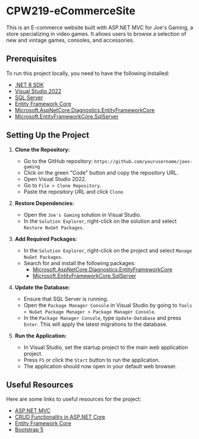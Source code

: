 # CPW219-eCommerceSite

This is an E-commerce website built with ASP.NET MVC for Joe's Gaming, a store specializing in video games. It allows users to browse a selection of new and vintage games, consoles, and accessories.

## Prerequisites

To run this project locally, you need to have the following installed:

- [.NET 8 SDK](https://dotnet.microsoft.com/download/dotnet/8.0)
- [Visual Studio 2022](https://visualstudio.microsoft.com/vs/)
- [SQL Server](https://www.microsoft.com/en-us/sql-server/sql-server-downloads)
- [Entity Framework Core](https://docs.microsoft.com/en-us/ef/core/)
- [Microsoft.AspNetCore.Diagnostics.EntityFrameworkCore](https://www.nuget.org/packages/Microsoft.AspNetCore.Diagnostics.EntityFrameworkCore/)
- [Microsoft.EntityFrameworkCore.SqlServer](https://www.nuget.org/packages/Microsoft.EntityFrameworkCore.SqlServer/)

## Setting Up the Project

1. **Clone the Repository:**
   - Go to the GitHub repository: `https://github.com/yourusername/joes-gaming`
   - Click on the green "Code" button and copy the repository URL.
   - Open Visual Studio 2022.
   - Go to `File > Clone Repository`.
   - Paste the repository URL and click `Clone`.

2. **Restore Dependencies:**
   - Open the `Joe's Gaming` solution in Visual Studio.
   - In the `Solution Explorer`, right-click on the solution and select `Restore NuGet Packages`.

3. **Add Required Packages:**
   - In the `Solution Explorer`, right-click on the project and select `Manage NuGet Packages`.
   - Search for and install the following packages:
     - [Microsoft.AspNetCore.Diagnostics.EntityFrameworkCore](https://www.nuget.org/packages/Microsoft.AspNetCore.Diagnostics.EntityFrameworkCore/)
     - [Microsoft.EntityFrameworkCore.SqlServer](https://www.nuget.org/packages/Microsoft.EntityFrameworkCore.SqlServer/)

4. **Update the Database:**
   - Ensure that SQL Server is running.
   - Open the `Package Manager Console` in Visual Studio by going to `Tools > NuGet Package Manager > Package Manager Console`.
   - In the `Package Manager Console`, type `Update-Database` and press `Enter`. This will apply the latest migrations to the database.

5. **Run the Application:**
   - In Visual Studio, set the startup project to the main web application project.
   - Press `F5` or click the `Start` button to run the application.
   - The application should now open in your default web browser.

## Useful Resources

Here are some links to useful resources for the project:

- [ASP.NET MVC](https://docs.microsoft.com/en-us/aspnet/core/mvc/overview?view=aspnetcore-8.0)
- [CRUD Functionality in ASP.NET Core](https://docs.microsoft.com/en-us/aspnet/core/data/ef-mvc/crud?view=aspnetcore-8.0)
- [Entity Framework Core](https://docs.microsoft.com/en-us/ef/core/)
- [Bootstrap 5](https://getbootstrap.com/docs/5.0/getting-started/introduction/)
